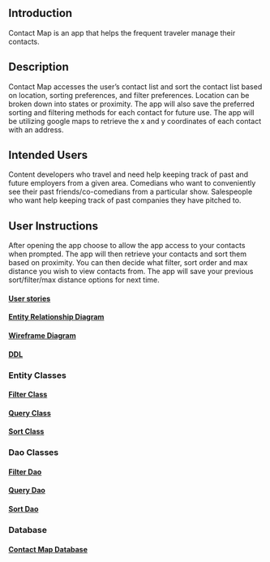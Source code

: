 ## Introduction

Contact Map is an app that helps the frequent traveler manage their contacts. 

## Description

Contact Map accesses the user’s contact list and sort the contact list based on location, sorting preferences, and filter preferences. Location can be broken down into states or proximity. 
The app will also save the preferred sorting and filtering methods for each contact for future use. The app will be utilizing google maps to retrieve the x and y coordinates of each contact with an address.  

## Intended Users

Content developers who travel and need help keeping track of past and future employers from a given area. 
Comedians who want to conveniently see their past friends/co-comedians from a particular show. 
Salespeople who want help keeping track of past companies they have pitched to.

## User Instructions

After opening the app choose to allow the app access to your contacts when prompted. 
The app will then retrieve your contacts and sort them based on proximity. 
You can then decide what filter, sort order and max distance you wish to view contacts from. 
The app will save your previous sort/filter/max distance options for next time. 


#### [User stories](docs/user-stories.md) 
#### [Entity Relationship Diagram](docs/erd.md)
#### [Wireframe Diagram](docs/wireframe.md)
#### [DDL](docs/ddl.md)
### Entity Classes
#### [Filter Class](https://github.com/Andpatten/contact-map/blob/master/app/src/main/java/com/andpatten/contactmap/model/entity/Filter.java)
#### [Query Class](https://github.com/Andpatten/contact-map/blob/master/app/src/main/java/com/andpatten/contactmap/model/entity/Query.java)
#### [Sort Class](https://github.com/Andpatten/contact-map/blob/master/app/src/main/java/com/andpatten/contactmap/model/entity/Sort.java)
### Dao Classes
#### [Filter Dao](https://github.com/Andpatten/contact-map/blob/master/app/src/main/java/com/andpatten/contactmap/model/dao/FilterDao.java)
#### [Query Dao](https://github.com/Andpatten/contact-map/blob/master/app/src/main/java/com/andpatten/contactmap/model/dao/QueryDao.java)
#### [Sort Dao](https://github.com/Andpatten/contact-map/blob/master/app/src/main/java/com/andpatten/contactmap/model/dao/SortDao.java)
### Database
#### [Contact Map Database](https://github.com/Andpatten/contact-map/blob/master/app/src/main/java/com/andpatten/contactmap/service/ContactMapDatabase.java)